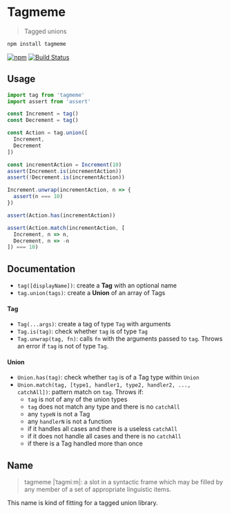 # Tagmeme

> Tagged unions

```sh
npm install tagmeme
```

[![npm](https://img.shields.io/npm/v/tagmeme.svg)](https://www.npmjs.com/package/tagmeme)
[![Build Status](https://travis-ci.org/andrejewski/tagmeme.svg?branch=master)](https://travis-ci.org/andrejewski/tagmeme)

## Usage

```js
import tag from 'tagmeme'
import assert from 'assert'

const Increment = tag()
const Decrement = tag()

const Action = tag.union([
  Increment,
  Decrement
])

const incrementAction = Increment(10)
assert(Increment.is(incrementAction))
assert(!Decrement.is(incrementAction))

Increment.unwrap(incrementAction, n => {
  assert(n === 10)
})

assert(Action.has(incrementAction))

assert(Action.match(incrementAction, [
  Increment, n => n,
  Decrement, n => -n
]) === 10)
```

## Documentation

- `tag([displayName])`: create a **Tag** with an optional name
- `tag.union(tags)`: create a **Union** of an array of Tags

#### Tag
  - `Tag(...args)`: create a tag of type `Tag` with arguments
  - `Tag.is(tag)`: check whether `tag` is of type `Tag`
  - `Tag.unwrap(tag, fn)`: calls `fn` with the arguments passed to `tag`. Throws an error if `tag` is not of type `Tag`.

#### Union
  - `Union.has(tag)`: check whether `tag` is of a Tag type within `Union`
  - `Union.match(tag, [type1, handler1, type2, handler2, ..., catchAll])`: pattern match on `tag`.
    Throws if:
      - `tag` is not of any of the union types
      - `tag` does not match any type and there is no `catchAll`
      - any `typeN` is not a Tag
      - any `handlerN` is not a function
      - if it handles all cases and there is a useless `catchAll`
      - if it does not handle all cases and there is no `catchAll`
      - if there is a Tag handled more than once

## Name

> tagmeme |ˈtaɡmiːm|: a slot in a syntactic frame which may be filled by any member of a set of appropriate linguistic items.

This name is kind of fitting for a tagged union library.
